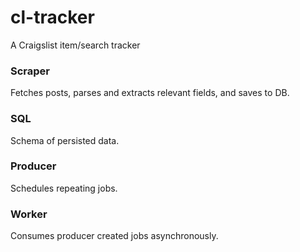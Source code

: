 # cl-tracker

A Craigslist item/search tracker

### Scraper

Fetches posts, parses and extracts relevant fields, and saves to DB.

### SQL

Schema of persisted data.

### Producer

Schedules repeating jobs.

### Worker

Consumes producer created jobs asynchronously.
